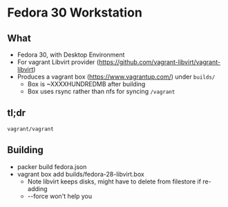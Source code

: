 # Fedora 30 Workstation

## What

* Fedora 30, with Desktop Environment
* For vagrant Libvirt provider (https://github.com/vagrant-libvirt/vagrant-libvirt)
* Produces a vagrant box (https://www.vagrantup.com/) under `builds/`
    * Box is ~XXXXHUNDREDMB after building
    * Box uses rsync rather than nfs for syncing `/vagrant`

##  tl;dr

```
vagrant/vagrant
```

## Building

* packer build fedora.json
* vagrant box add builds/fedora-28-libvirt.box
  * Note libvirt keeps disks, might have to delete from filestore if re-adding
  * --force won't help you

